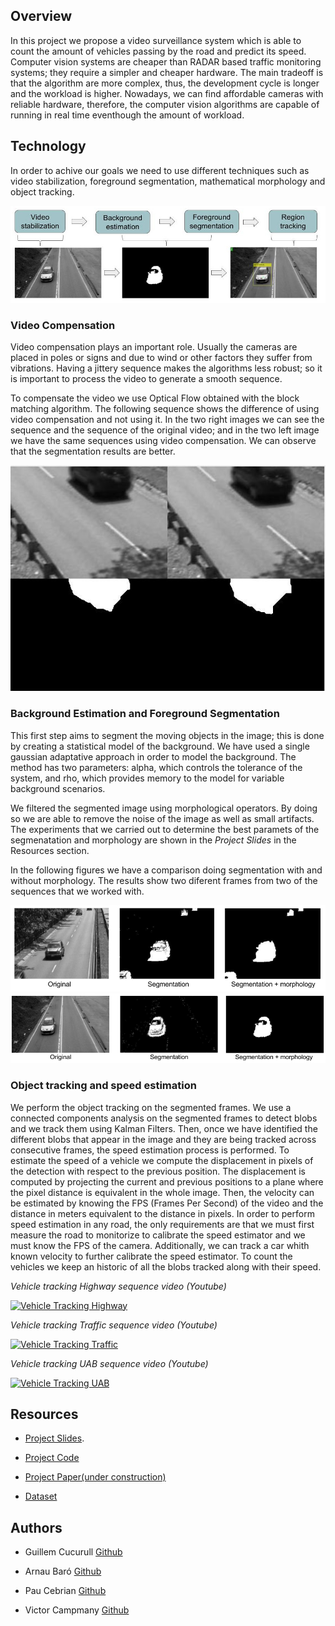 ## Overview
In this project we propose a video surveillance system which is able to count the amount of vehicles passing by the road and predict its speed. Computer vision systems are cheaper than RADAR based traffic monitoring systems; they require a simpler and cheaper hardware. The main tradeoff is that the algorithm are more complex, thus, the development cycle is longer and the workload is higher. Nowadays, we can find affordable cameras with reliable hardware, therefore, the computer vision algorithms are capable of running in real time eventhough the amount of workload.

## Technology
In order to achive our goals we need to use different techniques such as video stabilization, foreground segmentation, mathematical morphology and object tracking.

<img src="images/pipeline_project.jpg" alt="hi" class="inline"/>

### Video Compensation
Video compensation plays an important role. Usually the cameras are placed in poles or signs and due to wind or other factors they suffer from vibrations. Having a jittery sequence makes the algorithms less robust; so it is important to process the video to generate a smooth sequence.

To compensate the video we use Optical Flow obtained with the block matching algorithm. The following sequence shows the difference of using video compensation and not using it. In  the two right images we can see the sequence and the sequence of the original video; and in the two left image we have the same sequences using video compensation. We can observe that the segmentation results are better.

<img src="images/compare_compensation.gif" alt="hi" class="inline"/>

### Background Estimation and Foreground Segmentation
This first step aims to segment the moving objects in the image; this is done by creating a statistical model of the background. We have used a single gaussian adaptative approach in order to model the background. The method has two parameters: alpha, which controls the tolerance of the system, and rho, which provides memory to the model for variable background scenarios. 

We filtered the segmented image using morphological operators. By doing so we are able to remove the noise of the image as well as small artifacts. The experiments that we carried out to determine the best paramets of the segmenatation and morphology are shown in the *Project Slides* in the Resources section.

In the following figures we have a comparison doing segmentation with and without morphology. The results show two diferent frames from two of the sequences that we worked with. 


<img src="images/comparison_morpho.png" alt="hi" class="inline"/>

<img src="images/uabseg_comparison.png" alt="hi" class="inline"/>

### Object tracking and speed estimation

We perform the object tracking on the segmented frames. We use a connected components analysis on the segmented frames to detect blobs and we track them using Kalman Filters. Then, once we have identified the different blobs that appear in the image and they are being tracked across consecutive frames, the speed estimation process is performed. To estimate the speed of a vehicle we compute the displacement in pixels of the detection with respect to the previous position. The displacement is computed by projecting the current and previous positions to a plane where the pixel distance is equivalent in the whole image. Then, the velocity can be estimated by knowing the FPS (Frames Per Second) of the video and the distance in meters equivalent to the distance in pixels.
In order to perform speed estimation in any road, the only requirements are that we must first measure the road to monitorize to calibrate the speed estimator and we must know the FPS of the camera. Additionally, we can track a car whith known velocity to further calibrate the speed estimator.
To count the vehicles we keep an historic of all the blobs tracked along with their speed.

*Vehicle tracking Highway sequence video (Youtube)*

[![Vehicle Tracking Highway](https://img.youtube.com/vi/-3E01X6paSo/0.jpg)](https://www.youtube.com/watch?v=-3E01X6paSo)

*Vehicle tracking Traffic sequence video (Youtube)*

[![Vehicle Tracking Traffic](https://img.youtube.com/vi/fXpIVU2_rl0/0.jpg)](https://www.youtube.com/watch?v=fXpIVU2_rl0)

*Vehicle tracking UAB sequence video (Youtube)*

[![Vehicle Tracking UAB](https://img.youtube.com/vi/8Q21Hjj9Gsk/0.jpg)](https://www.youtube.com/watch?v=8Q21Hjj9Gsk)


## Resources
* [Project Slides](https://docs.google.com/presentation/d/1YJnj8e_IcnCdWf5vRDw2Jt1kaXgdwhmclmG2308rm10/edit?usp=sharing).

* [Project Code](https://github.com/mcv-m4-video/mcv-m4-2017-team6)

* [Project Paper(under construction)]()

* [Dataset](http://www.changedetection.net/)

## Authors
* Guillem Cucurull [Github](https://github.com/gcucurull)

* Arnau Baró [Github](https://github.com/arbamas)

* Pau Cebrian [Github](https://github.com/paucebr)

* Victor Campmany [Github](https://github.com/vcampmany)

